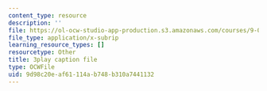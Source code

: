 ```yaml
---
content_type: resource
description: ''
file: https://ol-ocw-studio-app-production.s3.amazonaws.com/courses/9-00sc-introduction-to-psychology-fall-2011/9d98c20eaf61114ab748b310a7441132_MYMYXhR2Ppw.srt
file_type: application/x-subrip
learning_resource_types: []
resourcetype: Other
title: 3play caption file
type: OCWFile
uid: 9d98c20e-af61-114a-b748-b310a7441132
---
```

